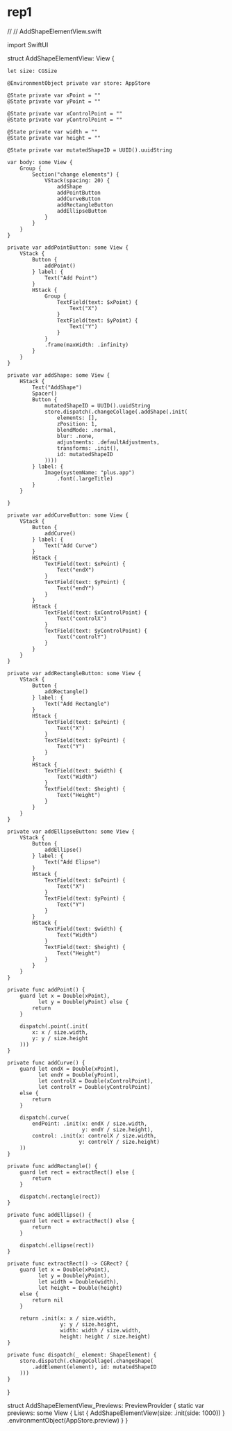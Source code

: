 # rep1
//
//  AddShapeElementView.swift


import SwiftUI

struct AddShapeElementView: View {
    
    let size: CGSize
    
    @EnvironmentObject private var store: AppStore
    
    @State private var xPoint = ""
    @State private var yPoint = ""
    
    @State private var xControlPoint = ""
    @State private var yControlPoint = ""
    
    @State private var width = ""
    @State private var height = ""
    
    @State private var mutatedShapeID = UUID().uuidString
    
    var body: some View {
        Group {
            Section("change elements") {
                VStack(spacing: 20) {
                    addShape
                    addPointButton
                    addCurveButton
                    addRectangleButton
                    addEllipseButton
                }
            }
        }
    }
    
    private var addPointButton: some View {
        VStack {
            Button {
                addPoint()
            } label: {
                Text("Add Point")
            }
            HStack {
                Group {
                    TextField(text: $xPoint) {
                        Text("X")
                    }
                    TextField(text: $yPoint) {
                        Text("Y")
                    }
                }
                .frame(maxWidth: .infinity)
            }
        }
    }
    
    private var addShape: some View {
        HStack {
            Text("AddShape")
            Spacer()
            Button {
                mutatedShapeID = UUID().uuidString
                store.dispatch(.changeCollage(.addShape(.init(
                    elements: [],
                    zPosition: 1,
                    blendMode: .normal,
                    blur: .none,
                    adjustments: .defaultAdjustments,
                    transforms: .init(),
                    id: mutatedShapeID
                ))))
            } label: {
                Image(systemName: "plus.app")
                    .font(.largeTitle)
            }
        }

    }
    
    private var addCurveButton: some View {
        VStack {
            Button {
                addCurve()
            } label: {
                Text("Add Curve")
            }
            HStack {
                TextField(text: $xPoint) {
                    Text("endX")
                }
                TextField(text: $yPoint) {
                    Text("endY")
                }
            }
            HStack {
                TextField(text: $xControlPoint) {
                    Text("controlX")
                }
                TextField(text: $yControlPoint) {
                    Text("controlY")
                }
            }
        }
    }
    
    private var addRectangleButton: some View {
        VStack {
            Button {
                addRectangle()
            } label: {
                Text("Add Rectangle")
            }
            HStack {
                TextField(text: $xPoint) {
                    Text("X")
                }
                TextField(text: $yPoint) {
                    Text("Y")
                }
            }
            HStack {
                TextField(text: $width) {
                    Text("Width")
                }
                TextField(text: $height) {
                    Text("Height")
                }
            }
        }
    }
    
    private var addEllipseButton: some View {
        VStack {
            Button {
                addEllipse()
            } label: {
                Text("Add Elipse")
            }
            HStack {
                TextField(text: $xPoint) {
                    Text("X")
                }
                TextField(text: $yPoint) {
                    Text("Y")
                }
            }
            HStack {
                TextField(text: $width) {
                    Text("Width")
                }
                TextField(text: $height) {
                    Text("Height")
                }
            }
        }
    }
    
    private func addPoint() {
        guard let x = Double(xPoint),
              let y = Double(yPoint) else {
            return
        }
        
        dispatch(.point(.init(
            x: x / size.width,
            y: y / size.height
        )))
    }
    
    private func addCurve() {
        guard let endX = Double(xPoint),
              let endY = Double(yPoint),
              let controlX = Double(xControlPoint),
              let controlY = Double(yControlPoint)
        else {
            return
        }
        
        dispatch(.curve(
            endPoint: .init(x: endX / size.width,
                            y: endY / size.height),
            control: .init(x: controlX / size.width,
                           y: controlY / size.height)
        ))
    }
    
    private func addRectangle() {
        guard let rect = extractRect() else {
            return
        }
        
        dispatch(.rectangle(rect))
    }
    
    private func addEllipse() {
        guard let rect = extractRect() else {
            return
        }
        
        dispatch(.ellipse(rect))
    }
    
    private func extractRect() -> CGRect? {
        guard let x = Double(xPoint),
              let y = Double(yPoint),
              let width = Double(width),
              let height = Double(height)
        else {
            return nil
        }
        
        return .init(x: x / size.width,
                     y: y / size.height,
                     width: width / size.width,
                     height: height / size.height)
    }
    
    private func dispatch(_ element: ShapeElement) {
        store.dispatch(.changeCollage(.changeShape(
            .addElement(element), id: mutatedShapeID
        )))
    }
    
}

struct AddShapeElementView_Previews: PreviewProvider {
    static var previews: some View {
        List {
            AddShapeElementView(size: .init(side: 1000))
        }
        .environmentObject(AppStore.preview)
    }
}
